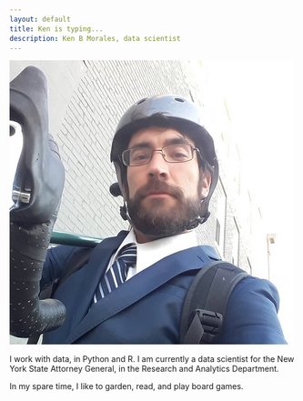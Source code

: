 ```yaml
---
layout: default
title: Ken is typing...
description: Ken B Morales, data scientist
---
```


![Hi I am kenny](files/bike_pic.jpg)

I work with data, in Python and R. I am currently a data scientist for the New York State Attorney General, in the Research and Analytics Department.

In my spare time, I like to garden, read, and play board games.
